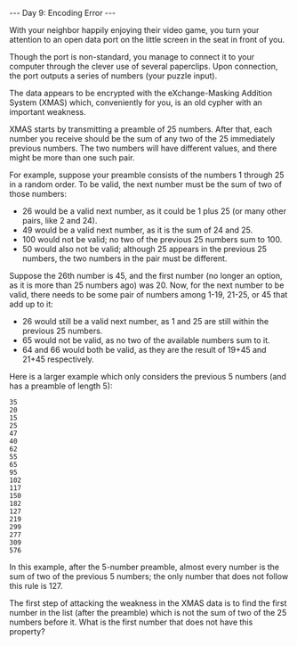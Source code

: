 --- Day 9: Encoding Error ---

With your neighbor happily enjoying their video game, you turn your attention
to an open data port on the little screen in the seat in front of you.

Though the port is non-standard, you manage to connect it to your computer
through the clever use of several paperclips. Upon connection, the port outputs
a series of numbers (your puzzle input).

The data appears to be encrypted with the eXchange-Masking Addition System
(XMAS) which, conveniently for you, is an old cypher with an important
weakness.

XMAS starts by transmitting a preamble of 25 numbers. After that, each number
you receive should be the sum of any two of the 25 immediately previous
numbers. The two numbers will have different values, and there might be more
than one such pair.

For example, suppose your preamble consists of the numbers 1 through 25 in a
random order. To be valid, the next number must be the sum of two of those
numbers:

- 26 would be a valid next number, as it could be 1 plus 25 (or many other pairs, like 2 and 24).
- 49 would be a valid next number, as it is the sum of 24 and 25.
- 100 would not be valid; no two of the previous 25 numbers sum to 100.
- 50 would also not be valid; although 25 appears in the previous 25 numbers, the two numbers in the pair must be different.

Suppose the 26th number is 45, and the first number (no longer an option, as it
is more than 25 numbers ago) was 20. Now, for the next number to be valid,
there needs to be some pair of numbers among 1-19, 21-25, or 45 that add up to
it:

- 26 would still be a valid next number, as 1 and 25 are still within the previous 25 numbers.
- 65 would not be valid, as no two of the available numbers sum to it.
- 64 and 66 would both be valid, as they are the result of 19+45 and 21+45 respectively.

Here is a larger example which only considers the previous 5 numbers (and has a preamble of length 5):

```
35
20
15
25
47
40
62
55
65
95
102
117
150
182
127
219
299
277
309
576
```

In this example, after the 5-number preamble, almost every number is the sum of
two of the previous 5 numbers; the only number that does not follow this rule
is 127.

The first step of attacking the weakness in the XMAS data is to find the first
number in the list (after the preamble) which is not the sum of two of the 25
numbers before it. What is the first number that does not have this property?

